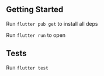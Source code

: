 ## Getting Started

Run `flutter pub get` to install all deps

Run `flutter run` to open

## Tests

Run `flutter test`
